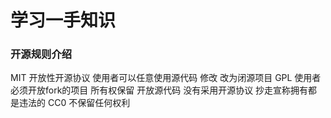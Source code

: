 # 学习一手知识


### 开源规则介绍
MIT 开放性开源协议 使用者可以任意使用源代码 修改 改为闭源项目
GPL 使用者必须开放fork的项目
所有权保留 开放源代码 没有采用开源协议 抄走宣称拥有都是违法的
CC0 不保留任何权利


